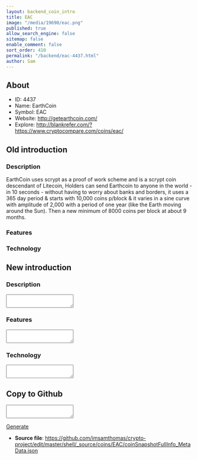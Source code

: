 ```yaml
---
layout: backend_coin_intro
title: EAC
image: "/media/19690/eac.png"
published: true
allow_search_engine: false
sitemap: false
enable_comment: false
sort_order: 410
permalink: "/backend/eac-4437.html"
author: Sam
---
```


## About

- ID: 4437
- Name: EarthCoin
- Symbol: EAC
- Website: http://getearthcoin.com/
- Explore: http://blankrefer.com/?https://www.cryptocompare.com/coins/eac/


## Old introduction

### Description

<p>EarthCoin uses scrypt as a proof of work scheme and is a scrypt coin descendant of Litecoin, Holders can send Earthcoin to anyone in the world - in 10 seconds - without having to worry about banks and borders, it uses a 365 day period &amp; starts with 10,000 coins p/block &amp; it varies in a sine curve with amplitude of 2,000 with a period of one year (like the Earth moving around the Sun). Then a new minimum of 8000 coins per block at about 9 months. </p>

### Features


### Technology




## New introduction


### Description
<textarea id="meta_description" name="description"></textarea>

### Features
<textarea id="meta_features" name="features"></textarea>

### Technology
<textarea id="meta_technology" name="technology"></textarea>


## Copy to Github

<textarea id="coinsnapshotfullinfo_metadata"></textarea>

<a href="#gen" onclick="generateMetaDatJson()">Generate</a>

- **Source file**: <a href="https://github.com/imsamthomas/crypto-project/edit/master/shell/_source/coins/EAC/coinSnapshotFullInfo_MetaData.json">https://github.com/imsamthomas/crypto-project/edit/master/shell/_source/coins/EAC/coinSnapshotFullInfo_MetaData.json</a>

